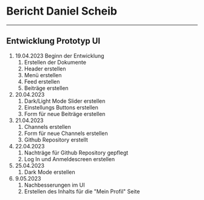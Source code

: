 # Bericht Daniel Scheib
---
## Entwicklung Prototyp UI
1. 19.04.2023 Beginn der Entwicklung
    1. Erstellen der Dokumente
    2. Header erstellen
    3. Menü erstellen
    4. Feed erstellen
    5. Beiträge erstellen
2. 20.04.2023 
    1. Dark/Light Mode Slider erstellen
    2. Einstellungs Buttons erstellen
    3. Form für neue Beiträge erstellen
3. 21.04.2023
    1. Channels erstellen
    2. Form für neue Channels erstellen
    3. Github Repository erstellt
4. 22.04.2023
    1. Nachträge für Github Repository gepflegt
    2. Log In und Anmeldescreen erstellen
5. 25.04.2023
    1. Dark Mode erstellen
6. 9.05.2023
    1. Nachbesserungen im UI
    2. Erstellen des Inhalts für die "Mein Profil" Seite
